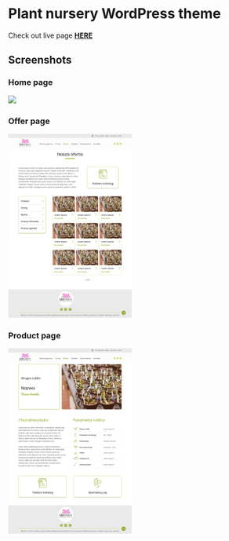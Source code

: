 # Plant nursery WordPress theme
Check out live page [**HERE**](https://mikulscy.eu/)
## Screenshots
### Home page

<img src="https://github.com/jserweta/plant-nursery-website/blob/main/img/home-page.png" width="50%" >

### Offer page

<img src="https://github.com/jserweta/plant-nursery-website/blob/main/img/offer-page.png" width="50%" >

### Product page

<img src="https://github.com/jserweta/plant-nursery-website/blob/main/img/product-page.png" width="50%" >
